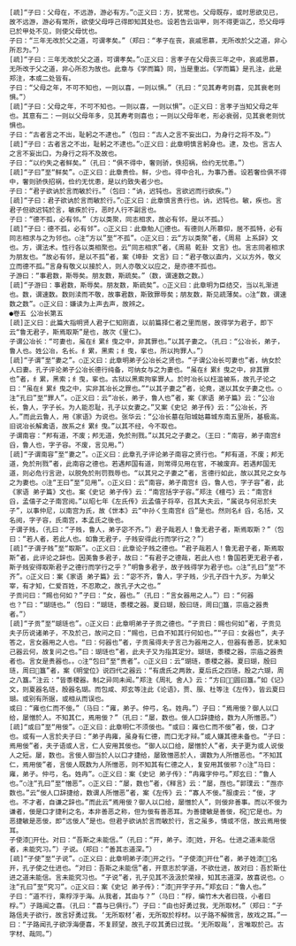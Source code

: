 <!-- { "loadSidebar": true } -->
    [疏]“子曰：父母在，不远游，游必有方。”○正义曰：方，犹常也。父母既存，或时思欲见已，故不远游，游必有常所，欲使父母呼己得即知其处也。设若告云诣甲，则不得更诣乙，恐父母呼已於甲处不见，则使父母忧也。
    子曰：“三年无改於父之道，可谓孝矣。”（郑曰：“孝子在丧，哀戚思慕，无所改於父之道，非心所忍为。”）
    [疏]“子曰：三年无改於父之道，可谓孝矣。”○正义曰：言孝子在父母丧三年之中，哀戚思慕，无所改于父之道，非心所忍为故也。此章与《学而篇》同，当是重出。《学而篇》是孔注，此是郑注，本或二处皆有。
    子曰：“父母之年，不可不知也，一则以喜，一则以惧。”（孔曰：“见其寿考则喜，见其衰老则惧。”）
    [疏]“子曰：父母之年，不可不知也。一则以喜，一则以惧”。○正义曰：言孝子当知父母之年也。其意有二：一则以父母年多，见其寿考则喜也；一则以父母年老，形必衰弱，见其衰老则忧惧也。
    子曰：“古者言之不出，耻躬之不逮也。”（包曰：“古人之言不妄出口，为身行之将不及。”）
    [疏]“子曰：古者言之不出，耻躬之不逮也。”○正义曰：此章明慎言躬身也。逮，及也。言古人之言不妄出口，为身行之将不及故也。
    子曰：“以约失之者鲜矣。”（孔曰：“俱不得中，奢则骄，佚招祸，俭约无忧患。”）
    [疏]“子曰”至“鲜矣”。○正义曰：此章贵俭。鲜，少也。得中合礼，为事乃善。设若奢俭俱不得中，奢则骄佚招祸，俭约无忧患，是以约致失者少也。
    子曰：“君子欲讷於言而敏於行。”（包曰：“讷，迟钝也。言欲迟而行欲疾。”）
    [疏]“子曰：君子欲讷於言而敏於行。”○正义曰：此章慎言贵行也。讷，迟钝也。敏，疾也。言君子但欲迟钝於言，敏疾於行，恶时人行不副言也。
    子曰：“德不孤，必有邻。”（方以类聚，同志相求，故必有邻，是以不孤。）
    [疏]“子曰：德不孤，必有邻”。○正义曰：此章勉人德也。有德则人所慕仰，居不孤特，必有同志相求与之为邻也。○注“方以”至“不孤”。○正义曰：云“方以类聚”者，《周易 上系辞》文也。方，谓法术。性行各以类相聚也。云“同志相求”者，《周易 乾卦 文言》也。言志同者相求为朋友也。“故必有邻，是以不孤”者，案《坤卦 文言》曰：“君子敬以直内，义以方外，敬义立而德不孤。”言身有敬义以接於人，则人亦敬义以应之，是亦德不孤也。
    子游曰：“事君数，斯辱矣。朋友数，斯疏矣。”（数，谓速数之数。）
    [疏]“子游曰：事君数，斯辱矣。朋友数，斯疏矣”。○正义曰：此章明为臣结交，当以礼渐进也。数，谓速数。数则渎而不敬，故事君数，斯致罪辱矣；朋友数，斯见疏薄矣。○注“数，谓速数之数”。○正义曰：嫌读为上声去声，故辨之。
    ●卷五 公冶长第五
    [疏]正义曰：此篇大指明贤人君子仁知刚直，以前篇择仁者之里而居，故得学为君子，即下云“鲁无君子，斯焉取斯”是也，故次《里仁》。
    子谓公冶长：“可妻也，虽在纟累纟曳之中，非其罪也。”以其子妻之。（孔曰：“公冶长，弟子，鲁人也。姓公冶，名长。纟累，黑索；纟曳，挛也，所以拘罪人。”）
    [疏]“子谓”至“妻之”。○正义曰：此章明弟子公冶长之贤也。“子谓公冶长可妻也”者，纳女於人曰妻。孔子评论弟子公冶长德行纯备，可纳女与之为妻也。“虽在纟累纟曳之中，非其罪也”者，纟累，黑索；纟曳，挛也。古狱以黑索拘挛罪人。於时冶长以枉滥被系，故孔子论之曰：“虽在纟累纟曳之中，实非其冶长之罪也。”“以其子妻之”者，论竟，遂以其女子妻之也。○注“孔曰”至“罪人”。○正义曰：云“冶长，弟子，鲁人也”者，案《家语 弟子篇》云：“公冶长，鲁人，字子长。为人能忍耻，孔子以女妻之。”又案《史记 弟子传》云：“公冶长，齐人。”而此云鲁人，用《家语》为说也。张华云：“公冶长墓在阳城姑幕城东南五里所，基极高。旧说冶长解禽语，故系之纟累纟曳。”以其不经，今不取也。
    子谓南容：“邦有道，不废；邦无道，免於刑戮。”以其兄之子妻之。（王曰：“南容，弟子南宫纟舀，鲁人也，字子容。不废，言见用。”）
    [疏]“子谓南容”至“妻之”。○正义曰：此章孔子评论弟子南容之贤行也。“邦有道，不废；邦无道，免於刑戮”者，此南容之德也。若遇邦国有道，则常得见用在官，不被废弃。若遇邦国无道，则必危行言逊，以脱免於刑罚戮辱也。“以其兄之子妻之”者，言德行如此，故以其兄之女与之为妻也。○注“王曰”至“见用”。○正义曰：云“南容，弟子南宫纟舀，鲁人也，字子容”者，此《家语 弟子篇》文也。案《史记 弟子传》云：“南宫括字子容。”郑注《檀弓》云：“南宫纟舀，孟僖子之子南宫阅。”以昭七年《左氏传》云孟僖子将卒，召其大夫云，“属说与何忌於夫子”，以事仲尼，以南宫为氏，故《世本》云“中孙ㄑ生南宫纟舀”是也。然则名纟舀，名括，又名阅，字子容，氏南宫，本孟氏之後也。
    子谓子贱，（孔曰：“子贱，鲁人，弟子宓不齐。”）君子哉若人！鲁无君子者，斯焉取斯？”（包曰：“若人者，若此人也。如鲁无君子，子贱安得此行而学行之？”）
    [疏]“子谓子贱”至“取斯”。○正义曰：此章论子贱之德也。“君子哉若人！鲁无君子者，斯焉取斯”者，此评论之辞也。因美鲁多君子，故曰：“有君子之德哉，若此人也！鲁国若更无君子者，斯子贱安得取斯君子之德行而学行之乎？”明鲁多君子，故子贱得学为君子也。○注“孔曰”至“不齐”。○正义曰：案《家语 弟子篇》云：“宓不齐，鲁人，字子贱，少孔子四十九岁。为单父宰，有才知，仁爱百姓，不忍欺之，故孔子大之也。”
    子贡问曰：“赐也何如？”子曰：“女，器也。”（孔曰：“言女器用之人。”）曰：“何器也？”曰：“瑚琏也。”（包曰：“瑚琏，黍稷之器。夏曰瑚，殷曰琏，周曰簋，宗庙之器贵者。”）
    [疏]“子贡”至“瑚琏也”。○正义曰：此章明弟子子贡之德也。“子贡曰：赐也何如”者，子贡见夫子历说诸弟子，不及於己，故问之曰：“赐也，已自不知其行何如也。”“子曰：女器也”，夫子答之，言女器用之人也。“曰：何器也”者，子贡虽得夫子言己为器用之人，但器有善恶，犹未知己器云何，故复问之也。”曰：瑚琏也”者，此夫子又为指其定分。瑚琏，黍稷之器，宗庙之器贵者也。言女是贵器也。。○注“包曰”至“贵者”。○正义曰：云“瑚琏，黍稷之器。夏曰瑚，殷曰琏，周曰簋”者，案《明堂位》说四代之器云：“有虞氏之两敦，夏后氏之四琏，殷之六瑚，周之八簋。”注云：“皆黍稷器。制之异同未闻。”郑注《周礼 舍人》云：“方曰，圆曰簋。”如《记》文，则夏器名琏，殷器名瑚。而包咸、郑玄等注此《论语》，贾、服、杜等注《左传》，皆云夏曰瑚。或别有所据，或相从而误也。
    或曰：“雍也仁而不佞。”（马曰：“雍，弟子。仲弓，名。姓冉。”）子曰：“焉用佞？御人以口给，屡憎於人。不知其仁，焉用佞？”（孔曰：“屡，数也。佞人口辞捷给，数为人所憎恶。”）
    [疏]“或曰”至“用佞”。○正义曰：此章明仁不须佞也。“或曰：雍也仁而不佞”者，佞，口才也。或有一人言於夫子曰：“弟子冉雍，虽身有仁德，而口无才辩。”或人嫌其德未备也。“子曰：焉用佞”者，夫子语或人言，仁人安用其佞也。“御人以口给，屡憎於人”者，夫子更为或人说佞人之短。屡，数也。言佞人御当於人以口才捷给，屡致憎恶於人，谓数为人所憎恶也。“不知其仁，焉用佞”者，言佞人既数为人所憎恶，则不知其有仁德之人，复安用其佞邪？○注“马曰：雍，弟子。仲弓，名。姓冉”。○正义曰：案《史记 弟子传》：“冉雍字仲弓。”郑玄曰：“鲁人也。”○注“孔曰”至“憎恶”。○正义曰：“屡，数也”者，《释言》云：“屡，亟也。”郭璞云：“亟亦数也。”云“佞人口辞捷给，数谓人所憎恶”者，案《左传》云：“寡人不佞。”服虔云：“佞，才也。不才者，自谦之辞也。”而此云“焉用佞？御人以口给，屡憎於人”，则佞非善事。而以不佞为谦者，佞是口才捷利之名，本非善恶之称，但为佞有善恶耳。为善捷敏是善佞，祝它是也。为恶捷敏是恶佞，即“远佞人”是也。但君子欲讷於言而敏於行，言之虽多，情或不信，故云焉用佞耳。
    子使漆开仕。对曰：“吾斯之未能信。”（孔曰：“开，弟子。漆姓，开名。仕进之道未能信者，未能究习。”）子说。（郑曰：“善其志道深。”）
    [疏]“子使”至“子说”。○正义曰：此章明弟子漆开之行。“子使漆开仕”者，弟子姓漆，名开，孔子使之仕进也。“对曰：吾斯之未能信”者，开意志於学道，不欲仕进，故对曰：吾於斯仕进之道未能信。言未能究习也。“子说”者，孔子见其不汲汲於荣禄，知其志道深，故喜说也。○注“孔曰”至“究习”。○正义曰：案《史记 弟子传》：“漆开字子开。”郑玄曰：“鲁人也。”
    子曰：“道不行，乘桴浮于海。从我者，其由与？”（马曰：“桴，编竹木大者曰筏，小者曰桴。”）子路闻之喜。（孔曰：“喜与已俱行。”）子曰：“由也好勇过我，无所取材。”（郑曰：“子路信夫子欲行，故言好勇过我。‘无所取材’者，无所取於桴材。以子路不解微言，故戏之耳。”一曰：“子路闻孔子欲浮海便喜，不复顾望，故孔子叹其勇曰过我。‘无所取哉’，言唯取於己。古字材、哉同。”）
